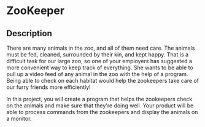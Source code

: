 # ZooKeeper
## Description
There are many animals in the zoo, and all of them need care. The animals must be fed, cleaned, surrounded by their kin, and kept happy. 
That is a difficult task for our large zoo, so one of your employers has suggested a more convenient way to keep track of everything. 
She wants to be able to pull up a video feed of any animal in the zoo with the help of a program. Being able to check on each habitat would help the zookeepers take care of our furry friends more efficiently!

In this project, you will create a program that helps the zookeepers check on the animals and make sure that they're doing well.
Your product will be able to process commands from the zookeepers and display the animals on a monitor.
